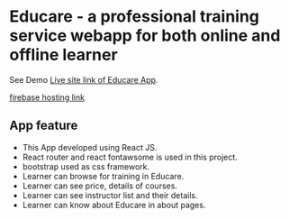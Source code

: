 # Educare - a professional training service webapp for both online and offline learner

See Demo [Live site link of Educare App](https://educational-services-website-didarulamin.netlify.app/).

[firebase hosting link](https://fir-authentication-f690c.web.app/)

## App feature

- This App developed using React JS.
- React router and react fontawsome is used in this project.
- bootstrap used as css framework.
- Learner can browse for training in Educare.
- Learner can see price, details of courses.
- Learner can see instructor list and their details.
- Learner can know about Educare in about pages.
